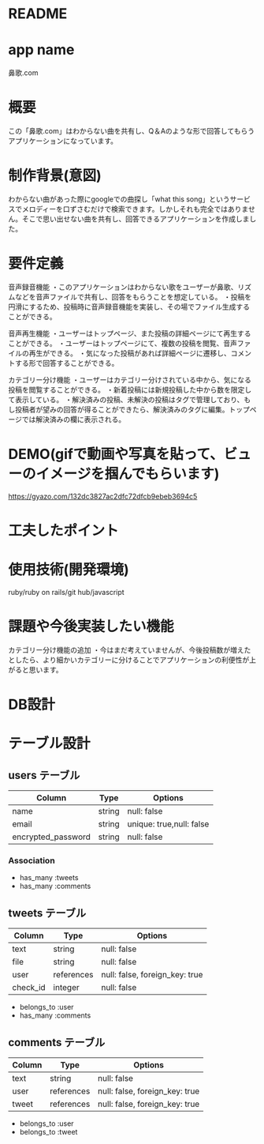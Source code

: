 # README

# app name
 鼻歌.com
# 概要
  この「鼻歌.com」はわからない曲を共有し、Q＆Aのような形で回答してもらうアプリケーションになっています。

# 制作背景(意図)
わからない曲があった際にgoogleでの曲探し「what this song」というサービスでメロディーを口ずさむだけで検索できます。しかしそれも完全ではありません。そこで思い出せない曲を共有し、回答できるアプリケーションを作成しました。

# 要件定義
 音声録音機能
・このアプリケーションはわからない歌をユーザーが鼻歌、リズムなどを音声ファイルで共有し、回答をもらうことを想定している。
・投稿を円滑にするため、投稿時に音声録音機能を実装し、その場でファイル生成することができる。

音声再生機能
・ユーザーはトップページ、また投稿の詳細ページにて再生することができる。
・ユーザーはトップページにて、複数の投稿を閲覧、音声ファイルの再生ができる。
・気になった投稿があれば詳細ページに遷移し、コメントする形で回答することができる。

カテゴリー分け機能
・ユーザーはカテゴリー分けされている中から、気になる投稿を閲覧することができる。
・新着投稿には新規投稿した中から数を限定して表示している。
・解決済みの投稿、未解決の投稿はタグで管理しており、もし投稿者が望みの回答が得ることができたら、解決済みのタグに編集。トップページでは解決済みの欄に表示される。

# DEMO(gifで動画や写真を貼って、ビューのイメージを掴んでもらいます)
https://gyazo.com/132dc3827ac2dfc72dfcb9ebeb3694c5
# 工夫したポイント


# 使用技術(開発環境) 
ruby/ruby on rails/git hub/javascript

# 課題や今後実装したい機能
カテゴリー分け機能の追加
・今はまだ考えていませんが、今後投稿数が増えたとしたら、より細かいカテゴリーに分けることでアプリケーションの利便性が上がると思います。

# DB設計



# テーブル設計

## users テーブル

| Column              | Type   | Options                 |
| ------------------- | ------ | ----------------------- |
| name                | string | null: false             |
| email               | string | unique: true,null: false|
| encrypted_password  | string | null: false             |

### Association
- has_many :tweets
- has_many :comments

## tweets テーブル

| Column            | Type     | Options                        |
| ----------------- | -------- | ------------------------------ |
| text              | string   | null: false                    |
| file              | string   | null: false                    |
| user              |references| null: false, foreign_key: true |
| check_id          |  integer | null: false                    |

- belongs_to :user
- has_many :comments

## comments テーブル

| Column            | Type     | Options                        |
| ----------------- | -------- | ------------------------------ |
| text              | string   | null: false                    |
| user              |references| null: false, foreign_key: true |
| tweet             |references| null: false, foreign_key: true |

- belongs_to :user
- belongs_to :tweet